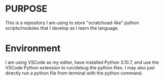 # PURPOSE
This is a repository I am using to store "scratchoad-like" python scripts/modules that I develop as I learn the language.

# Environment
I am using VSCode as my editor, have installed Python 3.10.7, and use the VSCode Python extension to run/debug the python files. I may also just directly run a python file from terminal with the python command.